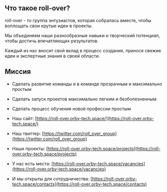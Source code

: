 ## Что такое roll-over?
roll-over - то группа энтузиастов, которая собралась вместе, чтобы воплощать свои крутые идеи в проекты.

Мы объединяем наши разнообразные навыки и творческий потенциал, чтобы достичь впечатляющих результатов.

Каждый из нас вносит свой вклад в процесс создания, принося свежие идеи и экспертные знания в своей области.

## Миссия
- Сделать развитие команды и в команде прозрачным и максимально простым
- Сделать запуск проектов максимально легким и безболезненным
- Сделать процесс обучения новой профессии простым


- Наш сайт: [https://roll-over.orby-tech.space/](https://roll-over.orby-tech.space/)
- Наш твиттер: [https://twitter.com/roll_over_group](https://twitter.com/roll_over_group)
- Наши проекты: [https://roll-over.orby-tech.space/projects](https://roll-over.orby-tech.space/projects)
- У нас есть места: [https://roll-over.orby-tech.space/vacancies](https://roll-over.orby-tech.space/vacancies)
- И мы открыты для сотрудничества: [https://roll-over.orby-tech.space/contacts](https://roll-over.orby-tech.space/contacts)
